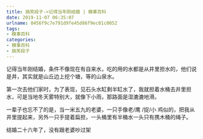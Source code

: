 ```yaml
---
title: 搞笑段子->记得当年刚结婚 | 糗事百科
date: 2019-11-07 06:35:07
urlname: 0456f9c7e791d9fe45d86f9ec01c0052
tags: 
- 糗事百科
categories:
- 糗事百科
- 搞笑段子
---
```

记得当年刚结婚，条件不像现在有自来水，吃的用的水都是从井里担水的，他们说是井，其实就是山丘边上挖个塘，等的山泉水。

第一次去他们家时，为了表现，见石头水缸剩半缸水了，我就担着水桶去井里担水，可是当地冬天雾特别大，就像下小雨，那路面是湿漉漉地滑。

一辈子也忘不了的是，当一米五九的老婆，一只手像老/鹰  /捉/小   鸡似的，把我从井里提起来，另外一只手提着扁担，一头桶里有半桶水一头只有携木桶的绳子。

结婚二十六年了，没有跟老婆吵过架


